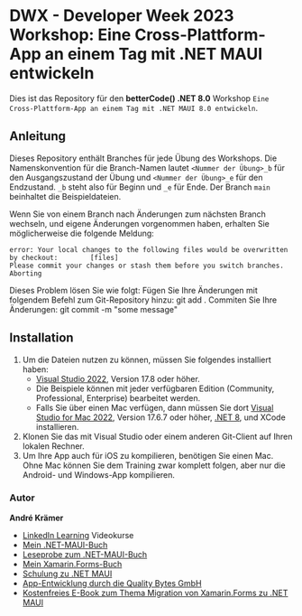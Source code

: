 # DWX - Developer Week 2023 Workshop: Eine Cross-Plattform-App an einem Tag mit .NET MAUI entwickeln

Dies ist das Repository für den **betterCode() .NET 8.0** Workshop `Eine Cross-Plattform-App an einem Tag mit .NET MAUI 8.0 entwickeln`.

## Anleitung

Dieses Repository enthält Branches für jede Übung des Workshops. Die Namenskonvention für die Branch-Namen lautet `<Nummer der Übung>_b` für den Ausgangszustand der Übung und `<Nummer der Übung>_e` für den Endzustand. `_b` steht also für Beginn und `_e` für Ende. Der Branch `main` beinhaltet die Beispieldateien.

Wenn Sie von einem Branch nach Änderungen zum nächsten Branch wechseln, und eigene Änderungen vorgenommen haben, erhalten Sie möglicherweise die folgende Meldung:

```
error: Your local changes to the following files would be overwritten by checkout:        [files]
Please commit your changes or stash them before you switch branches.
Aborting
```

Dieses Problem lösen Sie wie folgt:
    Fügen Sie Ihre Änderungen mit folgendem Befehl zum Git-Repository hinzu: git add .
    Commiten Sie Ihre Änderungen: git commit -m "some message"

## Installation

1. Um die Dateien nutzen zu können, müssen Sie folgendes installiert haben:
   - [Visual Studio 2022](https://visualstudio.microsoft.com/de/downloads/), Version 17.8 oder höher. 
   - Die Beispiele können mit jeder verfügbaren Edition (Community, Professional, Enterprise) bearbeitet werden.
   - Falls Sie über einen Mac verfügen, dann müssen Sie dort [Visual Studio for Mac 2022](https://visualstudio.microsoft.com/de/vs/mac/), Version 17.6.7 oder höher, [.NET 8](https://dotnet.microsoft.com/en-us/download), und XCode installieren.
2. Klonen Sie das mit Visual Studio oder einem anderen Git-Client auf Ihren lokalen Rechner.
3. Um Ihre App auch für iOS zu kompilieren, benötigen Sie einen Mac. Ohne Mac können Sie dem Training zwar komplett folgen, aber nur die Android- und Windows-App kompilieren.

### Autor

**André Krämer**

 - [LinkedIn Learning](https://www.linkedin.com/learning/instructors/andre-kramer) Videokurse
 - [Mein .NET-MAUI-Buch](https://www.hanser-kundencenter.de/fachbuch/artikel/9783446472617)
 - [Leseprobe zum .NET-MAUI-Buch](https://files.hanser.de/Files/Article/ARTK_LPR_9783446472617_0001.pdf)
 - [Mein Xamarin.Forms-Buch](https://www.hanser-kundencenter.de/fachbuch/artikel/9783446451551)
 - [Schulung zu .NET MAUI](https://www.andrekraemer.de/training/app-entwicklung/cross-plattform-apps-mit-net-maui-entwickeln/)
 - [App-Entwicklung durch die Quality Bytes GmbH](https://qualitybytes.de/software/mobile-apps/)
 - [Kostenfreies E-Book zum Thema Migration von Xamarin.Forms zu .NET MAUI](https://qualitybytes.de/maui-migration)

